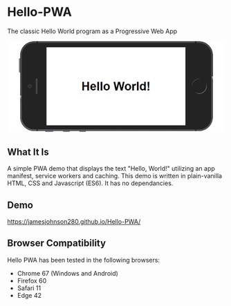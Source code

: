 # Hello-PWA
The classic Hello World program as a Progressive Web App

![Hello World Screenshot](./screenshot.jpg "Hello World Screenshot")

## What It Is

A simple PWA demo that displays the text "Hello, World!" utilizing an app manifest, service workers and caching. This demo is written in plain-vanilla HTML, CSS and Javascript (ES6). It has no dependancies.

## Demo

https://jamesjohnson280.github.io/Hello-PWA/

## Browser Compatibility

Hello PWA has been tested in the following browsers:

* Chrome 67 (Windows and Android)
* Firefox 60
* Safari 11
* Edge 42
